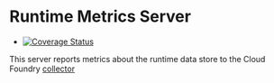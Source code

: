 Runtime Metrics Server
======================
* [![Coverage Status](https://coveralls.io/repos/cloudfoundry-incubator/runtime-metrics-server/badge.png?branch=HEAD)](https://coveralls.io/r/cloudfoundry-incubator/runtime-metrics-server?branch=HEAD)

This server reports metrics about the runtime data store to the Cloud Foundry
[collector](https://github.com/cloudfoundry/collector)
